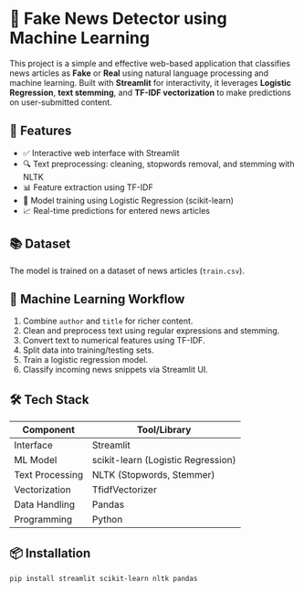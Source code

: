 # 📰 Fake News Detector using Machine Learning

This project is a simple and effective web-based application that classifies news articles as **Fake** or **Real** using natural language processing and machine learning. Built with **Streamlit** for interactivity, it leverages **Logistic Regression**, **text stemming**, and **TF-IDF vectorization** to make predictions on user-submitted content.

## 🚀 Features

- ✅ Interactive web interface with Streamlit
- 🔍 Text preprocessing: cleaning, stopwords removal, and stemming with NLTK
- 📊 Feature extraction using TF-IDF
- 🧠 Model training using Logistic Regression (scikit-learn)
- 📈 Real-time predictions for entered news articles

## 📚 Dataset

The model is trained on a dataset of news articles (`train.csv`).

## 🧠 Machine Learning Workflow

1. Combine `author` and `title` for richer content.
2. Clean and preprocess text using regular expressions and stemming.
3. Convert text to numerical features using TF-IDF.
4. Split data into training/testing sets.
5. Train a logistic regression model.
6. Classify incoming news snippets via Streamlit UI.

## 🛠️ Tech Stack

| Component      | Tool/Library           |
|----------------|------------------------|
| Interface      | Streamlit              |
| ML Model       | scikit-learn (Logistic Regression) |
| Text Processing| NLTK (Stopwords, Stemmer) |
| Vectorization  | TfidfVectorizer        |
| Data Handling  | Pandas                 |
| Programming    | Python                 |

## 📦 Installation

```bash
pip install streamlit scikit-learn nltk pandas
